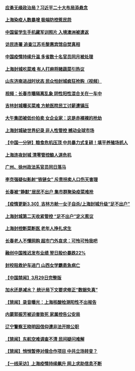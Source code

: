 #### [应勇无缘政治局？习近平二十大布局添悬念](../pages/prog204/a103387344.md) 
#### [上海染疫人数暴增 极端防控惹民怨](../pages/prog204/a103387316.md) 
#### [中国留学生手机藏军训照片 入境澳洲被遣返](../pages/prog204/a103387323.md) 
#### [访民连署  追查江苏毛黎惠宾馆自焚真相](../pages/prog204/a103387314.md) 
#### [中国疫情持续升温 多省数十名官员同月被处理](../pages/prog204/a103387253.md) 
#### [上海封城吃菜难 有人打麻将赌蔬菜引热议](../pages/prog204/a103387267.md) 
#### [山东济南进战时状态 民众怕封城疯狂抢购（视频）](../pages/prog204/a103387248.md) 
#### [视频：长春市曝隔离乱象 阴性阳性混合关在一车中](../pages/prog204/a103387103.md) 
#### [吉林封城曝买菜难 方舱医院民工讨薪遭镇压](../pages/prog204/a103387237.md) 
#### [大午集团被低价拍卖 女企业家：这是赤裸裸的抢劫](../pages/prog204/a103387227.md) 
#### [上海封城破世界纪录 非人性管控 撼动全球市场](../pages/prog204/a103387029.md) 
#### [【中国一分钟】粮食危机压顶 中共暴力式复耕！填平养殖场抓人](../pages/prog204/a103387040.md) 
#### [上海连夜封城 清零管控酿人道危机](../pages/prog204/a103387059.md) 
#### [广州、徐州政法系官员同日落马](../pages/prog204/a103386975.md) 
#### [李克强疑似影射“铁链女” 斥责拐卖人口伤天害理](../pages/prog204/a103387017.md) 
#### [长春被“静默”居民不出户 集市群聚染疫菜难抢](../pages/prog204/a103386926.md) 
#### [【疫情更新3.30】吉林方舱一女子自杀/上海封城升级“足不出户”](../pages/prog204/a103384636.md) 
#### [上海封城第二天收紧管控 “足不出户”定义惹议](../pages/prog204/a103386861.md) 
#### [上海封控断菜断医 老年人挣扎求生](../pages/prog204/a103386832.md) 
#### [长春老人不懂网购 超市门外哀求：可怜可怜我吧](../pages/prog204/a103386795.md) 
#### [融创中国推迟发布业绩 翌日股价暴跌22%](../pages/prog204/a103386786.md) 
#### [封校阻救护车进门 山西女学霸患急病亡](../pages/prog204/a103386773.md) 
#### [【中国禁闻】3月29日完整版](../pages/prog204/a103386721.md) 
#### [加水还是减水？ 统计局下文要求修正“数据失真”](../pages/prog204/a103386704.md) 
#### [【禁闻】录音曝光：上海核酸检测阳性不出报告](../pages/prog204/a103386711.md) 
#### [内蒙郭振芳被迫害致死 家属控告公安局](../pages/prog204/a103386333.md) 
#### [辽宁警察王晓明因信仰遭非法开除公职](../pages/prog204/a103385515.md) 
#### [【禁闻】东航空难调查不清 民间疑问难解](../pages/prog204/a103386665.md) 
#### [【禁闻】悄悄暂停对俄合作项目 中共立场转变？](../pages/prog204/a103386656.md) 
#### [【一线采访】上海疫情持续飙升 网上求助信息不断](../pages/prog204/a103386640.md) 
